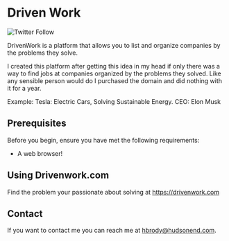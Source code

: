 # Driven Work
![Twitter Follow](https://img.shields.io/twitter/follow/heshiebee?style=social)

DrivenWork is a platform that allows you to list and organize companies by the problems they solve.

I created this platform after getting this idea in my head if only there was a way to find jobs at companies organized by the problems they solved. Like any sensible person would do I purchased the domain and did nothing with it for a year.

Example: 
Tesla: Electric Cars, Solving Sustainable Energy.
CEO: Elon Musk

## Prerequisites

Before you begin, ensure you have met the following requirements:
<!--- These are just example requirements. Add, duplicate or remove as required --->
* A web browser!

## Using Drivenwork.com

Find the problem your passionate about solving at https://drivenwork.com

## Contact

If you want to contact me you can reach me at hbrody@hudsonend.com.
